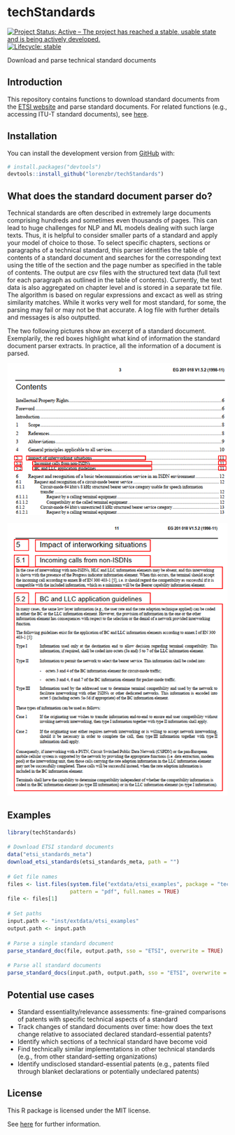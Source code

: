 ﻿# techStandards

<!-- badges: start -->
[![Project Status: Active – The project has reached a stable, usable state and is being actively developed.](https://www.repostatus.org/badges/latest/active.svg)](https://www.repostatus.org/#active)
[![Lifecycle:
stable](https://img.shields.io/badge/lifecycle-stable-green.svg)](https://lifecycle.r-lib.org/articles/stages.html#stable-1)
<!-- badges: end -->

Download and parse technical standard documents


## Introduction

This repository contains functions to download standard documents from the [ETSI website](https://www.etsi.org/standards) and parse standard documents. For related functions (e.g., accessing ITU-T standard documents), see [here](https://github.com/lorenzbr/pystandards).

## Installation

You can install the development version from [GitHub](https://github.com/) with:

``` r
# install.packages("devtools")
devtools::install_github("lorenzbr/techStandards")
```


## What does the standard document parser do?

Technical standards are often described in extremely large documents comprising hundreds and sometimes even thousands of pages. This can lead to huge challenges for NLP and ML models dealing with such large texts. Thus, it is helpful to consider smaller parts of a standard and apply your model of choice to those. To select specific chapters, sections or paragraphs of a technical standard, this parser identifies the table of contents of a standard document and searches for the corresponding text using the title of the section and the page number as specified in the table of contents. The output are csv files with the structured text data (full text for each paragraph as outlined in the table of contents). Currently, the text data is also aggregated on chapter level and is stored in a separate txt file. The algorithm is based on regular expressions and excact as well as string similarity matches. While it works very well for most standard, for some, the parsing may fail or may not be that accurate. A log file with further details and messages is also outputted.

The two following pictures show an excerpt of a standard document. Exemplarily, the red boxes highlight what kind of information the standard document parser extracts. In practice, all the information of a document is parsed.

![toc_example](./inst/figures/toc_example.png)

![fulltext_example](./inst/figures/fulltext_example.png)


## Examples

```r
library(techStandards)

# Download ETSI standard documents
data("etsi_standards_meta")
download_etsi_standards(etsi_standards_meta, path = "")

# Get file names
files <- list.files(system.file("extdata/etsi_examples", package = "techStandards"), 
                    pattern = "pdf", full.names = TRUE)
file <- files[1]

# Set paths
input.path <- "inst/extdata/etsi_examples"
output.path <- input.path

# Parse a single standard document
parse_standard_doc(file, output.path, sso = "ETSI", overwrite = TRUE)

# Parse all standard documents
parse_standard_docs(input.path, output.path, sso = "ETSI", overwrite = TRUE)
```


## Potential use cases

* Standard essentiality/relevance assessments: fine-grained comparisons of patents with specific technical aspects of a standard
* Track changes of standard documents over time: how does the text change relative to associated declared standard-essential patents?
* Identify which sections of a technical standard have become void
* Find technically similar implementations in other technical standards (e.g., from other standard-setting organizations)
* Identify undisclosed standard-essential patents (e.g., patents filed through blanket declarations or potentially undeclared patents)


## License

This R package is licensed under the MIT license.

See [here](https://github.com/lorenzbr/techStandards/blob/master/LICENSE) for further information.
